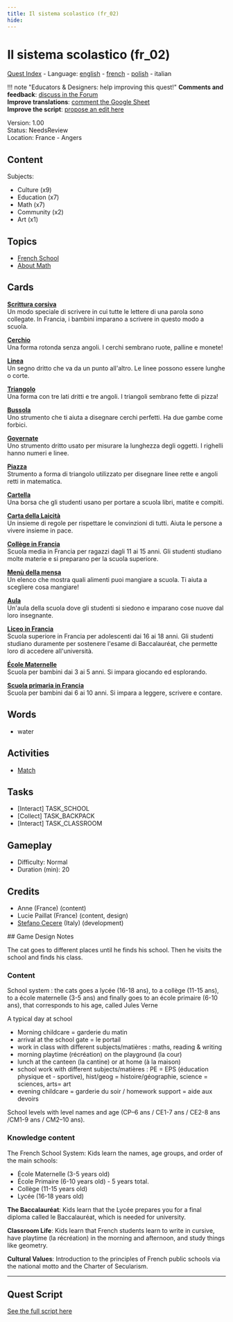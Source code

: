 ```yaml
---
title: Il sistema scolastico (fr_02)
hide:
---
```


# Il sistema scolastico (fr_02)
[Quest Index](./index.it.md) - Language: [english](./fr_02.md) - [french](./fr_02.fr.md) - [polish](./fr_02.pl.md) - italian

!!! note "Educators & Designers: help improving this quest!"
    **Comments and feedback**: [discuss in the Forum](https://vgwb.discourse.group/t/fr-02-the-school-system/24/1)  
    **Improve translations**: [comment the Google Sheet](https://docs.google.com/spreadsheets/d/1FPFOy8CHor5ArSg57xMuPAG7WM27-ecDOiU-OmtHgjw/edit?gid=1873232287#gid=1873232287)  
    **Improve the script**: [propose an edit here](https://github.com/vgwb/Antura/blob/main/Assets/_discover/_quests/FR_02%20Angers%20School/FR_02%20Angers%20School%20-%20Yarn%20Script.yarn)  

Version: 1.00  
Status: NeedsReview  
Location: France - Angers

## Content
Subjects: 

  - Culture (x9)
  - Education (x7)
  - Math (x7)
  - Community (x2)
  - Art (x1)

## Topics
- [French School](../topics/index.md#frenchschool)
- [About Math](../topics/index.md#maths)


## Cards
**[Scrittura corsiva](../cards/index.md#concept_cursive_writing)**  
Un modo speciale di scrivere in cui tutte le lettere di una parola sono collegate. In Francia, i bambini imparano a scrivere in questo modo a scuola.  

**[Cerchio](../cards/index.md#fr_figure_circle)**  
Una forma rotonda senza angoli. I cerchi sembrano ruote, palline e monete!  

**[Linea](../cards/index.md#fr_figure_line)**  
Un segno dritto che va da un punto all'altro. Le linee possono essere lunghe o corte.  

**[Triangolo](../cards/index.md#fr_figure_triangle)**  
Una forma con tre lati dritti e tre angoli. I triangoli sembrano fette di pizza!  

**[Bussola](../cards/index.md#math_compass)**  
Uno strumento che ti aiuta a disegnare cerchi perfetti. Ha due gambe come forbici.  

**[Governate](../cards/index.md#math_ruler)**  
Uno strumento dritto usato per misurare la lunghezza degli oggetti. I righelli hanno numeri e linee.  

**[Piazza](../cards/index.md#math_setsquare)**  
Strumento a forma di triangolo utilizzato per disegnare linee rette e angoli retti in matematica.  

**[Cartella](../cards/index.md#school_bag)**  
Una borsa che gli studenti usano per portare a scuola libri, matite e compiti.  

**[Carta della Laicità](../cards/index.md#concept_charter_of_secularism)**  
Un insieme di regole per rispettare le convinzioni di tutti. Aiuta le persone a vivere insieme in pace.  

**[Collège in Francia](../cards/index.md#education_college_fr)**  
Scuola media in Francia per ragazzi dagli 11 ai 15 anni. Gli studenti studiano molte materie e si preparano per la scuola superiore.  

**[Menù della mensa](../cards/index.md#object_canteen_menu)**  
Un elenco che mostra quali alimenti puoi mangiare a scuola. Ti aiuta a scegliere cosa mangiare!  

**[Aula](../cards/index.md#place_classroom)**  
Un'aula della scuola dove gli studenti si siedono e imparano cose nuove dal loro insegnante.  

**[Liceo in Francia](../cards/index.md#education_lycee_fr)**  
Scuola superiore in Francia per adolescenti dai 16 ai 18 anni. Gli studenti studiano duramente per sostenere l'esame di Baccalauréat, che permette loro di accedere all'università.  

**[École Maternelle](../cards/index.md#education_ecole_maternelle_fr)**  
Scuola per bambini dai 3 ai 5 anni. Si impara giocando ed esplorando.  

**[Scuola primaria in Francia](../cards/index.md#education_ecole_primaire_fr)**  
Scuola per bambini dai 6 ai 10 anni. Si impara a leggere, scrivere e contare.  

## Words
- water
## Activities
- [Match](../activities/index.md#Match)

## Tasks
- [Interact] TASK_SCHOOL
- [Collect] TASK_BACKPACK
- [Interact] TASK_CLASSROOM
## Gameplay
- Difficulty: Normal
- Duration (min): 20
## Credits
- Anne (France) (content)
- Lucie Paillat (France) (content, design)
- [Stefano Cecere](https://stefanocecere.com) (Italy) (development)

## Game Design Notes

The cat goes to different places until he finds his school. Then he visits the school and finds his class.

### Content
School system : the cats goes a lycée (16-18 ans), to a collège (11-15 ans), to a école maternelle (3-5 ans) and finally goes to an école primaire (6-10 ans), that corresponds to his age, called Jules Verne

A typical day at school

- Morning childcare = garderie du matin
- arrival at the school gate = le portail
- work in class with different subjects/matières : maths, reading & writing
- morning playtime (récréation) on the playground (la cour) 
- lunch at the canteen (la cantine) or at home (à la maison)
- school work with different subjects/matières : PE = EPS (éducation physique et - sportive),  hist/geog = histoire/géographie,  science = sciences, arts= art
- evening childcare = garderie du soir / homework support = aide aux devoirs

School levels with level names and age (CP–6 ans / CE1-7 ans / CE2-8 ans /CM1-9 ans / CM2–10 ans).

### Knowledge content
The French School System: Kids learn the names, age groups, and order of the main schools:

- École Maternelle (3-5 years old)
- École Primaire (6-10 years old) - 5 years total.
- Collège (11-15 years old)
- Lycée (16-18 years old)

**The Baccalauréat**: Kids learn that the Lycée prepares you for a final diploma called le Baccalauréat, which is needed for university.

**Classroom Life**: Kids learn that French students learn to write in cursive, have playtime (la récréation) in the morning and afternoon, and study things like geometry.

**Cultural Values**: Introduction to the principles of French public schools via the national motto and the Charter of Secularism.



---

## Quest Script

[See the full script here](./fr_02-script.it.md)
